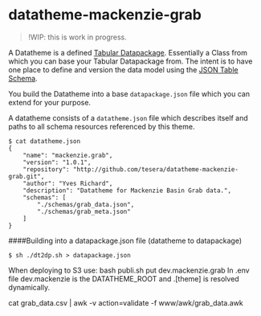# datatheme-mackenzie-grab

> !WIP: this is work in progress.

A Datatheme is a defined [Tabular Datapackage](http://dataprotocols.org/tabular-data-package/). Essentially a Class from which you can base your Tabular Datapackage from. The intent is to have one place to define and version the data model using the [JSON Table Schema](http://dataprotocols.org/json-table-schema/).


You build the Datatheme into a base ``datapackage.json`` file which you can extend for your purpose.

A datatheme consists of a ``datatheme.json`` file which describes itself and paths to all schema resources referenced by this theme.

````
$ cat datatheme.json
{
    "name": "mackenzie.grab",
    "version": "1.0.1",
    "repository": "http://github.com/tesera/datatheme-mackenzie-grab.git",
    "author": "Yves Richard",
    "description": "Datatheme for Mackenzie Basin Grab data.",
    "schemas": [
        "./schemas/grab_data.json",
        "./schemas/grab_meta.json"
    ]
}
````

####Building into a datapackage.json file (datatheme to datapackage)
````
$ sh ./dt2dp.sh > datapackage.json
````

When deploying to S3 use:
bash publi.sh put dev.mackenzie.grab
In .env file dev.mackenzie is the DATATHEME_ROOT and .[theme] is resolved dynamically. 

cat grab_data.csv | awk -v action=validate -f www/awk/grab_data.awk
